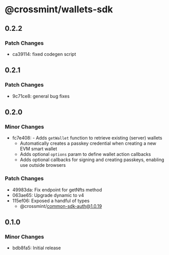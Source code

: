 # @crossmint/wallets-sdk

## 0.2.2

### Patch Changes

- ca39114: fixed codegen script

## 0.2.1

### Patch Changes

- 9c71ce8: general bug fixes

## 0.2.0

### Minor Changes

- fc7e408: - Adds `getWallet` function to retrieve existing (server) wallets
  - Automatically creates a passkey credential when creating a new EVM smart wallet
  - Adds optional `options` param to define wallet action callbacks
  - Adds optional callbacks for signing and creating passkeys, enabling use outside browsers

### Patch Changes

- 49983da: Fix endpoint for getNfts method
- 063ae65: Upgrade dynamic to v4
- 115ef06: Exposed a handful of types
  - @crossmint/common-sdk-auth@1.0.19

## 0.1.0

### Minor Changes

- bdb8fa5: Initial release
